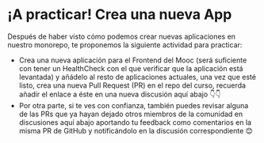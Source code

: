 ¡A practicar! Crea una nueva App
================================

Después de haber visto cómo podemos crear nuevas aplicaciones en nuestro monorepo, te proponemos la siguiente actividad para practicar:

*   Crea una nueva aplicación para el Frontend del Mooc (será suficiente con tener un HealthCheck con el que verificar que la aplicación está levantada) y añádelo al resto de aplicaciones actuales, una vez que esté listo, crea una nueva Pull Request (PR) en el repo del curso, recuerda añadir el enlace a éste en una nueva discusión aquí abajo 👇👇
*   Por otra parte, si te ves con confianza, también puedes revisar alguna de las PRs que ya hayan dejado otros miembros de la comunidad en discusiones aquí abajo aportando tu feedback como comentarios en la misma PR de GitHub y notificándolo en la discusión correspondiente 😊